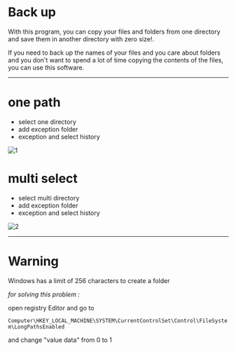 # Back up
With this program, you can copy your files and folders from one directory and save them in another directory with zero size!.

If you need to back up the names of your files and you care about folders and you don't want to spend a lot of time copying the contents of the files, you can use this software.

******************************************************************

# one path

* select one directory
* add exception folder
* exception and select history 

![1](https://user-images.githubusercontent.com/77892796/179317268-ef06ffe6-b73f-4e5d-aee5-feb974350199.png)

# multi select

* select multi directory
* add exception folder
* exception and select history 

![2](https://user-images.githubusercontent.com/77892796/179317399-d64ad060-c565-40b5-a4c7-e17342b74cf8.png)



*************************************************

# Warning 

Windows has a limit of 256 characters to create a folder

*for solving this problem :*

open registry Editor and go to 

`Computer\HKEY_LOCAL_MACHINE\SYSTEM\CurrentControlSet\Control\FileSystem\LongPathsEnabled`

and change "value data" from 0 to 1

